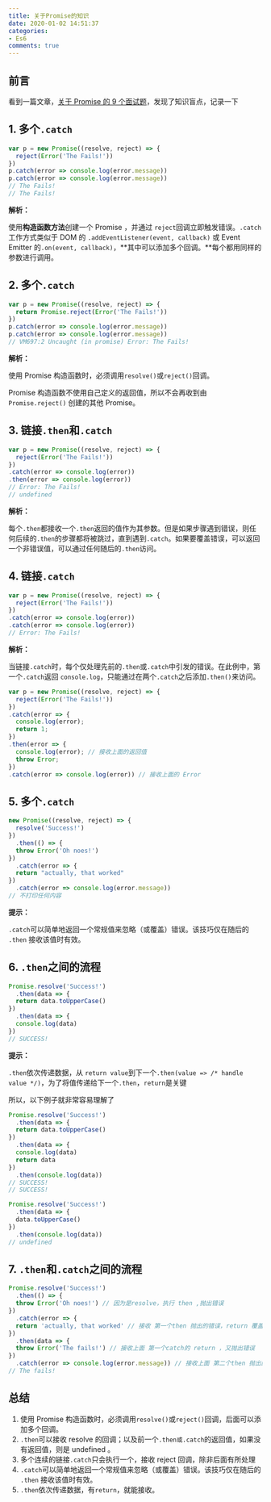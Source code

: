 ```yaml
---
title: 关于Promise的知识
date: 2020-01-02 14:51:37
categories:
- Es6
comments: true
---
```




## 前言

看到一篇文章，[关于 Promise 的 9 个面试题](https://mp.weixin.qq.com/s/3K1TVRrVpKrqCIqRUeJSwA)，发现了知识盲点，记录一下

<!-- more -->



## 1. 多个`.catch`

```js
var p = new Promise((resolve, reject) => {
  reject(Error('The Fails!'))
})
p.catch(error => console.log(error.message))
p.catch(error => console.log(error.message))
// The Fails!
// The Fails!
```

**解析：**

使用**构造函数方法**创建一个 Promise ，并通过 `reject`回调立即触发错误。`.catch`工作方式类似于 DOM 的 `.addEventListener(event, callback)` 或 Event Emitter 的`.on(event, callback)`，**其中可以添加多个回调。**每个都用同样的参数进行调用。



## 2. 多个`.catch`

```js
var p = new Promise((resolve, reject) => {
  return Promise.reject(Error('The Fails!'))
})
p.catch(error => console.log(error.message))
p.catch(error => console.log(error.message))
// VM697:2 Uncaught (in promise) Error: The Fails!
```

**解析：**

使用 Promise 构造函数时，必须调用`resolve()`或`reject()`回调。

Promise 构造函数不使用自己定义的返回值，所以不会再收到由 `Promise.reject()` 创建的其他 Promise。



## 3. 链接`.then`和`.catch`

```js
var p = new Promise((resolve, reject) => {
  reject(Error('The Fails!'))
})
.catch(error => console.log(error))
.then(error => console.log(error))
// Error: The Fails!
// undefined
```

**解析：**

每个`.then`都接收一个`.then`返回的值作为其参数。但是如果步骤遇到错误，则任何后续的`.then`的步骤都将被跳过，直到遇到`.catch`。如果要覆盖错误，可以返回一个非错误值，可以通过任何随后的`.then`访问。



## 4. 链接`.catch`

```js
var p = new Promise((resolve, reject) => {
  reject(Error('The Fails!'))
})
.catch(error => console.log(error))
.catch(error => console.log(error))
// Error: The Fails!
```

**解析：**

当链接`.catch`时，每个仅处理先前的`.then`或`.catch`中引发的错误。在此例中，第一个`.catch`返回 `console.log`，只能通过在两个`.catch`之后添加`.then()`来访问。

```js
var p = new Promise((resolve, reject) => {
  reject(Error('The Fails!'))
})
.catch(error => {
  console.log(error); 
  return 1;
})
.then(error => {
  console.log(error); // 接收上面的返回值
  throw Error;
})
.catch(error => console.log(error)) // 接收上面的 Error
```



## 5. 多个`.catch`

```js
new Promise((resolve, reject) => {
  resolve('Success!')
})
  .then(() => {
  throw Error('Oh noes!')
})
  .catch(error => {
  return "actually, that worked"
})
  .catch(error => console.log(error.message))
// 不打印任何内容
```

**提示：**

`.catch`可以简单地返回一个常规值来忽略（或覆盖）错误。该技巧仅在随后的 `.then` 接收该值时有效。



## 6. `.then`之间的流程

```js
Promise.resolve('Success!')
  .then(data => {
  return data.toUpperCase()
})
  .then(data => {
  console.log(data)
})
// SUCCESS!
```

**提示：**

`.then`依次传递数据，从 `return value`到下一个`.then(value => /* handle value */)`，为了将值传递给下一个`.then`，`return`是关键

所以，以下例子就非常容易理解了

```js
Promise.resolve('Success!')
  .then(data => {
  return data.toUpperCase()
})
  .then(data => {
  console.log(data)
  return data
})
  .then(console.log(data))
// SUCCESS!
// SUCCESS!

Promise.resolve('Success!')
  .then(data => {
  data.toUpperCase()
})
  .then(console.log(data))
// undefined
```



## 7. `.then`和`.catch`之间的流程

```js
Promise.resolve('Success!')
  .then(() => {
  throw Error('Oh noes!') // 因为是resolve，执行 then ,抛出错误
})
  .catch(error => {
  return 'actually, that worked' // 接收 第一个then 抛出的错误，return 覆盖抛出的错误
})
  .then(data => {
  throw Error('The fails!') // 接收上面 第一个catch的 return ，又抛出错误
})
  .catch(error => console.log(error.message)) // 接收上面 第二个then 抛出的错误
// The fails!
```



## 总结

1. 使用 Promise 构造函数时，必须调用`resolve()`或`reject()`回调，后面可以添加多个回调。
2. `.then`可以接收 resolve 的回调；以及前一个`.then或.catch`的返回值，如果没有返回值，则是 undefined 。
3. 多个连续的链接`.catch`只会执行一个，接收 reject 回调，除非后面有所处理
4. `.catch`可以简单地返回一个常规值来忽略（或覆盖）错误。该技巧仅在随后的 `.then` 接收该值时有效。
5. `.then`依次传递数据，有`return`，就能接收。